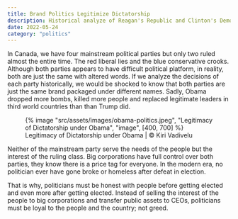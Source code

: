 ```yaml
---
title: Brand Politics Legitimize Dictatorship
description: Historical analyze of Reagan's Republic and Clinton's Democracy reveal that both parties are just the same brand under different banners
date: 2022-05-24
category: "politics"
---
```


In Canada, we have four mainstream political parties but only two ruled almost the entire time. The red liberal lies and the blue conservative crooks. Although both parties appears to have difficult political platform, in reality, both are just the same with altered words. If we analyze the decisions of each party historically, we would be shocked to know that both parties are just the same brand packaged under different names. Sadly, Obama dropped more bombs, killed more people and replaced legitimate leaders in third world countries than than Trump did.

<!-- excerpt -->

<figure>
{% image "src/assets/images/obama-politics.jpeg", "Legitimacy of Dictatorship under Obama", "image", [400, 700] %}
<figcaption>Legitimacy of Dictatorship under Obama | © Kiri Vadivelu</figcaption>
</figure>

Neither of the mainstream party serve the needs of the people but the interest of the ruling class. Big corporations have full control over both parties, they know there is a price tag for everyone. In the modern era, no politician ever have gone broke or homeless after defeat in election.

That is why, politicians must be honest with people before getting elected and even more after getting elected. Instead of selling the interest of the people to big corporations and transfer public assets to CEOs, politicians must be loyal to the people and the country; not greed.
